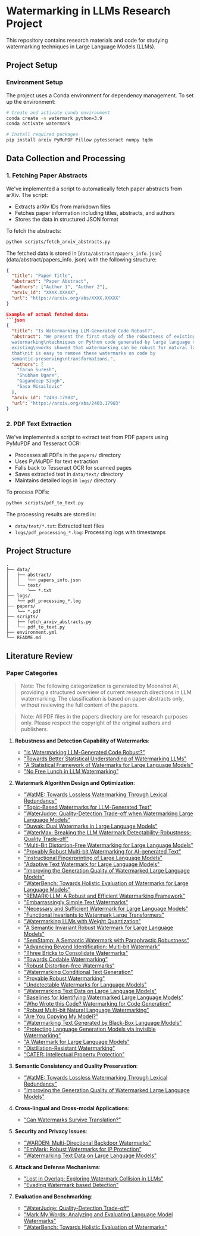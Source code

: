 # Watermarking in LLMs Research Project

This repository contains research materials and code for studying watermarking techniques in Large Language Models (LLMs).

## Project Setup

### Environment Setup
The project uses a Conda environment for dependency management. To set up the environment:

```bash
# Create and activate conda environment
conda create -n watermark python=3.9
conda activate watermark

# Install required packages
pip install arxiv PyMuPDF Pillow pytesseract numpy tqdm
```

## Data Collection and Processing

### 1. Fetching Paper Abstracts
We've implemented a script to automatically fetch paper abstracts from arXiv. The script:
- Extracts arXiv IDs from markdown files
- Fetches paper information including titles, abstracts, and authors
- Stores the data in structured JSON format

To fetch the abstracts:
```bash
python scripts/fetch_arxiv_abstracts.py
```

The fetched data is stored in [`data/abstract/papers_info.json`](data/abstract/papers_info.
json) with the following structure:
```json
{
  "title": "Paper Title",
  "abstract": "Paper Abstract",
  "authors": ["Author 1", "Author 2"],
  "arxiv_id": "XXXX.XXXXX",
  "url": "https://arxiv.org/abs/XXXX.XXXXX"
}

Example of actual fetched data:
```json
{
  "title": "Is Watermarking LLM-Generated Code Robust?",
  "abstract": "We present the first study of the robustness of existing 
  watermarking\ntechniques on Python code generated by large language models. Although 
  existing\nworks showed that watermarking can be robust for natural language, we show 
  that\nit is easy to remove these watermarks on code by 
  semantic-preserving\ntransformations.",
  "authors": [
    "Tarun Suresh",
    "Shubham Ugare",
    "Gagandeep Singh",
    "Sasa Misailovic"
  ],
  "arxiv_id": "2403.17983",
  "url": "https://arxiv.org/abs/2403.17983"
}
```

### 2. PDF Text Extraction
We've implemented a script to extract text from PDF papers using PyMuPDF and Tesseract OCR:
- Processes all PDFs in the `papers/` directory
- Uses PyMuPDF for text extraction
- Falls back to Tesseract OCR for scanned pages
- Saves extracted text in `data/text/` directory
- Maintains detailed logs in `logs/` directory

To process PDFs:
```bash
python scripts/pdf_to_text.py
```

The processing results are stored in:
- `data/text/*.txt`: Extracted text files
- `logs/pdf_processing_*.log`: Processing logs with timestamps

## Project Structure
```
.
├── data/
│   ├── abstract/
│   │   └── papers_info.json
│   └── text/
│       └── *.txt
├── logs/
│   └── pdf_processing_*.log
├── papers/
│   └── *.pdf
├── scripts/
│   ├── fetch_arxiv_abstracts.py
│   └── pdf_to_text.py
├── environment.yml
└── README.md
```

## Literature Review

### Paper Categories

> Note: The following categorization is generated by Moonshot AI, providing a structured overview of current research directions in LLM watermarking. The classification is based on paper abstracts only, without reviewing the full content of the papers.

> Note: All PDF files in the papers directory are for research purposes only. Please respect the copyright of the original authors and publishers.

1. **Robustness and Detection Capability of Watermarks**:
   - ["Is Watermarking LLM-Generated Code Robust?"](papers/Is_Watermarking_LLM_Generated_Code_Robust.pdf)
   - ["Towards Better Statistical Understanding of Watermarking LLMs"](papers/Towards_Better_Statistical_Understanding_of_Watermarking_LLMs.pdf)
   - ["A Statistical Framework of Watermarks for Large Language Models"](papers/A_Statistical_Framework_of_Watermarks_for_LLMs.pdf)
   - ["No Free Lunch in LLM Watermarking"](papers/Performance_Trade_offs_of_Watermarking.pdf)

2. **Watermark Algorithm Design and Optimization**:
   - ["WatME: Towards Lossless Watermarking Through Lexical Redundancy"](papers/WatME_Towards_Lossless_Watermarking.pdf)
   - ["Topic-Based Watermarks for LLM-Generated Text"](papers/Topic_based_Watermarks_for_LLM_Generated_Text.pdf)
   - ["WaterJudge: Quality-Detection Trade-off when Watermarking Large Language Models"](papers/WaterJudge.pdf)
   - ["Duwak: Dual Watermarks in Large Language Models"](papers/Duwak_Dual_Watermarks.pdf)
   - ["WaterMax: Breaking the LLM Watermark Detectability-Robustness-Quality Trade-off"](papers/WaterMax.pdf)
   - ["Multi-Bit Distortion-Free Watermarking for Large Language Models"](papers/Multi_Bit_Distortion_Free_Watermarking.pdf)
   - ["Provably Robust Multi-bit Watermarking for AI-generated Text"](papers/Provably_Robust_Multi_bit_Watermarking.pdf)
   - ["Instructional Fingerprinting of Large Language Models"](papers/Instructional_Fingerprinting.pdf)
   - ["Adaptive Text Watermark for Large Language Models"](papers/Adaptive_Text_Watermark.pdf)
   - ["Improving the Generation Quality of Watermarked Large Language Models"](papers/Improving_the_Generation_Quality_of_Watermarked.pdf)
   - ["WaterBench: Towards Holistic Evaluation of Watermarks for Large Language Models"](papers/WaterBench.pdf)
   - ["REMARK-LLM: A Robust and Efficient Watermarking Framework"](papers/REMARK_LLM.pdf)
   - ["Embarrassingly Simple Text Watermarks"](papers/Embarrassingly_Simple_Text_Watermarks.pdf)
   - ["Necessary and Sufficient Watermark for Large Language Models"](papers/Necessary_and_Sufficient_Watermark.pdf)
   - ["Functional Invariants to Watermark Large Transformers"](papers/Functional_Invariants_to_Watermark.pdf)
   - ["Watermarking LLMs with Weight Quantization"](papers/Watermarking_LLMs_with_Weight_Quantization.pdf)
   - ["A Semantic Invariant Robust Watermark for Large Language Models"](papers/A_Semantic_Invariant_Robust_Watermark.pdf)
   - ["SemStamp: A Semantic Watermark with Paraphrastic Robustness"](papers/SemStamp.pdf)
   - ["Advancing Beyond Identification: Multi-bit Watermark"](papers/Advancing_Beyond_Identification.pdf)
   - ["Three Bricks to Consolidate Watermarks"](papers/Three_Bricks_to_Consolidate_Watermarks.pdf)
   - ["Towards Codable Watermarking"](papers/Towards_Codable_Text_Watermarking.pdf)
   - ["Robust Distortion-free Watermarks"](papers/Robust_Distortion_free_Watermarks.pdf)
   - ["Watermarking Conditional Text Generation"](papers/Watermarking_Conditional_Text_Generation.pdf)
   - ["Provable Robust Watermarking"](papers/Provable_Robust_Watermarking.pdf)
   - ["Undetectable Watermarks for Language Models"](papers/Undetectable_Watermarks.pdf)
   - ["Watermarking Text Data on Large Language Models"](papers/Watermarking_Text_Data_on_Large_Language_Models.pdf)
   - ["Baselines for Identifying Watermarked Large Language Models"](papers/Baselines_for_Identifying_Watermarked.pdf)
   - ["Who Wrote this Code? Watermarking for Code Generation"](papers/Who_Wrote_this_Code.pdf)
   - ["Robust Multi-bit Natural Language Watermarking"](papers/Robust_Multi_bit_Natural_Language_Watermarking.pdf)
   - ["Are You Copying My Model?"](papers/Are_You_Copying_My_Model.pdf)
   - ["Watermarking Text Generated by Black-Box Language Models"](papers/Watermarking_Text_Generated_by_Black_Box.pdf)
   - ["Protecting Language Generation Models via Invisible Watermarking"](papers/Protecting_Language_Generation_Models.pdf)
   - ["A Watermark for Large Language Models"](papers/A_Watermark_for_Large_Language_Models.pdf)
   - ["Distillation-Resistant Watermarking"](papers/Distillation_Resistant_Watermarking.pdf)
   - ["CATER: Intellectual Property Protection"](papers/CATER.pdf)

3. **Semantic Consistency and Quality Preservation**:
   - ["WatME: Towards Lossless Watermarking Through Lexical Redundancy"](papers/WatME_Towards_Lossless_Watermarking.pdf)
   - ["Improving the Generation Quality of Watermarked Large Language Models"](papers/Improving_the_Generation_Quality_of_Watermarked.pdf)

4. **Cross-lingual and Cross-modal Applications**:
   - ["Can Watermarks Survive Translation?"](papers/Can_Watermarks_Survive_Translation.pdf)

5. **Security and Privacy Issues**:
   - ["WARDEN: Multi-Directional Backdoor Watermarks"](papers/WARDEN.pdf)
   - ["EmMark: Robust Watermarks for IP Protection"](papers/EmMark.pdf)
   - ["Watermarking Text Data on Large Language Models"](papers/Watermarking_Text_Data_on_Large_Language_Models.pdf)

6. **Attack and Defense Mechanisms**:
   - ["Lost in Overlap: Exploring Watermark Collision in LLMs"](papers/Lost_in_Overlap.pdf)
   - ["Evading Watermark based Detection"](papers/Evading_Watermark.pdf)

7. **Evaluation and Benchmarking**:
   - ["WaterJudge: Quality-Detection Trade-off"](papers/WaterJudge.pdf)
   - ["Mark My Words: Analyzing and Evaluating Language Model Watermarks"](papers/Mark_My_Words.pdf)
   - ["WaterBench: Towards Holistic Evaluation of Watermarks"](papers/WaterBench.pdf)